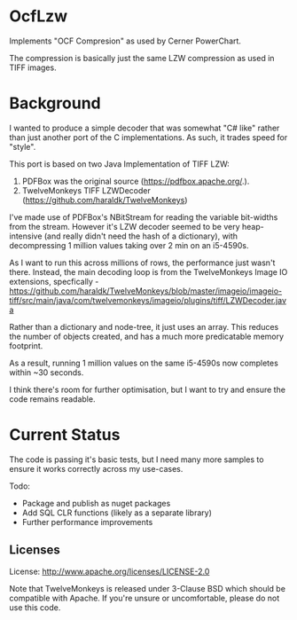 # OcfLzw

Implements "OCF Compresion" as used by Cerner PowerChart. 

The compression is basically just the same LZW compression as used in TIFF images.

Background
===========

I wanted to produce a simple decoder that was somewhat "C# like" rather than just another
port of the C implementations. As such, it trades speed for "style".

This port is based on two Java Implementation of TIFF LZW:

 1. PDFBox was the original source (https://pdfbox.apache.org/.).
 2. TwelveMonkeys TIFF LZWDecoder (https://github.com/haraldk/TwelveMonkeys)

I've made use of PDFBox's NBitStream for reading the variable bit-widths from the stream.
However it's LZW decoder seemed to be very heap-intensive (and really didn't need the hash of a dictionary),
with decompressing 1 million values taking over 2 min on an i5-4590s.

As I want to run this across millions of rows, the performance just wasn't there.
Instead, the main decoding loop is from the TwelveMonkeys Image IO extensions,
specfically - https://github.com/haraldk/TwelveMonkeys/blob/master/imageio/imageio-tiff/src/main/java/com/twelvemonkeys/imageio/plugins/tiff/LZWDecoder.java

Rather than a dictionary and node-tree, it just uses an array. This reduces the number of objects created, and has a much
more predicatable memory footprint.

As a result, running 1 million values on the same i5-4590s now completes within ~30 seconds.

I think there's room for further optimisation, but I want to try and ensure the code remains readable.

Current Status
===============
The code is passing it's basic tests, but I need many more samples to ensure it works correctly across my use-cases.

Todo:
 - Package and publish as nuget packages
 - Add SQL CLR functions (likely as a separate library)
 - Further performance improvements

## Licenses
License: http://www.apache.org/licenses/LICENSE-2.0

Note that TwelveMonkeys is released under 3-Clause BSD which should be compatible with Apache. 
If you're unsure or uncomfortable, please do not use this code.
